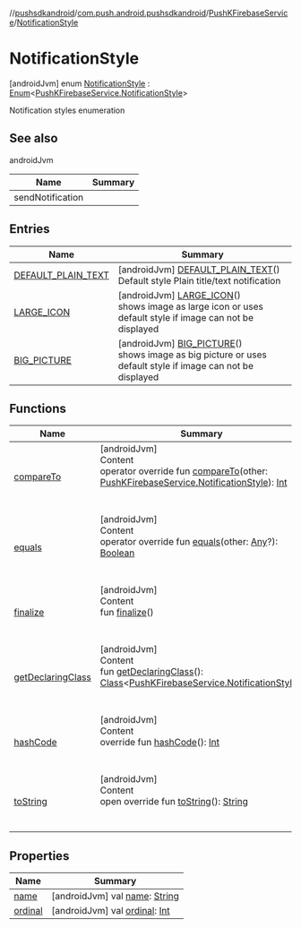 //[pushsdkandroid](../../../index.md)/[com.push.android.pushsdkandroid](../../index.md)/[PushKFirebaseService](../index.md)/[NotificationStyle](index.md)



# NotificationStyle  
 [androidJvm] enum [NotificationStyle](index.md) : [Enum](https://kotlinlang.org/api/latest/jvm/stdlib/kotlin/-enum/index.html)<[PushKFirebaseService.NotificationStyle](index.md)> 

Notification styles enumeration

   


## See also  
  
androidJvm  
  
|  Name|  Summary| 
|---|---|
| <a name="com.push.android.pushsdkandroid/PushKFirebaseService.NotificationStyle///PointingToDeclaration/"></a>sendNotification| <a name="com.push.android.pushsdkandroid/PushKFirebaseService.NotificationStyle///PointingToDeclaration/"></a>
  


## Entries  
  
|  Name|  Summary| 
|---|---|
| <a name="com.push.android.pushsdkandroid/PushKFirebaseService.NotificationStyle.DEFAULT_PLAIN_TEXT///PointingToDeclaration/"></a>[DEFAULT_PLAIN_TEXT](-d-e-f-a-u-l-t_-p-l-a-i-n_-t-e-x-t/index.md)| <a name="com.push.android.pushsdkandroid/PushKFirebaseService.NotificationStyle.DEFAULT_PLAIN_TEXT///PointingToDeclaration/"></a> [androidJvm] [DEFAULT_PLAIN_TEXT](-d-e-f-a-u-l-t_-p-l-a-i-n_-t-e-x-t/index.md)()  <br>Default style Plain title/text notification   <br>
| <a name="com.push.android.pushsdkandroid/PushKFirebaseService.NotificationStyle.LARGE_ICON///PointingToDeclaration/"></a>[LARGE_ICON](-l-a-r-g-e_-i-c-o-n/index.md)| <a name="com.push.android.pushsdkandroid/PushKFirebaseService.NotificationStyle.LARGE_ICON///PointingToDeclaration/"></a> [androidJvm] [LARGE_ICON](-l-a-r-g-e_-i-c-o-n/index.md)()  <br>shows image as large icon or uses default style if image can not be displayed   <br>
| <a name="com.push.android.pushsdkandroid/PushKFirebaseService.NotificationStyle.BIG_PICTURE///PointingToDeclaration/"></a>[BIG_PICTURE](-b-i-g_-p-i-c-t-u-r-e/index.md)| <a name="com.push.android.pushsdkandroid/PushKFirebaseService.NotificationStyle.BIG_PICTURE///PointingToDeclaration/"></a> [androidJvm] [BIG_PICTURE](-b-i-g_-p-i-c-t-u-r-e/index.md)()  <br>shows image as big picture or uses default style if image can not be displayed   <br>


## Functions  
  
|  Name|  Summary| 
|---|---|
| <a name="kotlin/Enum/compareTo/#com.push.android.pushsdkandroid.PushKFirebaseService.NotificationStyle/PointingToDeclaration/"></a>[compareTo](-b-i-g_-p-i-c-t-u-r-e/index.md#%5Bkotlin%2FEnum%2FcompareTo%2F%23com.push.android.pushsdkandroid.PushKFirebaseService.NotificationStyle%2FPointingToDeclaration%2F%5D%2FFunctions%2F1435989631)| <a name="kotlin/Enum/compareTo/#com.push.android.pushsdkandroid.PushKFirebaseService.NotificationStyle/PointingToDeclaration/"></a>[androidJvm]  <br>Content  <br>operator override fun [compareTo](-b-i-g_-p-i-c-t-u-r-e/index.md#%5Bkotlin%2FEnum%2FcompareTo%2F%23com.push.android.pushsdkandroid.PushKFirebaseService.NotificationStyle%2FPointingToDeclaration%2F%5D%2FFunctions%2F1435989631)(other: [PushKFirebaseService.NotificationStyle](index.md)): [Int](https://kotlinlang.org/api/latest/jvm/stdlib/kotlin/-int/index.html)  <br><br><br>
| <a name="kotlin/Enum/equals/#kotlin.Any?/PointingToDeclaration/"></a>[equals](../../../com.push.android.pushsdkandroid.core/-push-k-ap-c/-b-o-d-y/index.md#%5Bkotlin%2FEnum%2Fequals%2F%23kotlin.Any%3F%2FPointingToDeclaration%2F%5D%2FFunctions%2F1435989631)| <a name="kotlin/Enum/equals/#kotlin.Any?/PointingToDeclaration/"></a>[androidJvm]  <br>Content  <br>operator override fun [equals](../../../com.push.android.pushsdkandroid.core/-push-k-ap-c/-b-o-d-y/index.md#%5Bkotlin%2FEnum%2Fequals%2F%23kotlin.Any%3F%2FPointingToDeclaration%2F%5D%2FFunctions%2F1435989631)(other: [Any](https://kotlinlang.org/api/latest/jvm/stdlib/kotlin/-any/index.html)?): [Boolean](https://kotlinlang.org/api/latest/jvm/stdlib/kotlin/-boolean/index.html)  <br><br><br>
| <a name="kotlin/Enum/finalize/#/PointingToDeclaration/"></a>[finalize](../../../com.push.android.pushsdkandroid.core/-push-k-ap-c/-b-o-d-y/index.md#%5Bkotlin%2FEnum%2Ffinalize%2F%23%2FPointingToDeclaration%2F%5D%2FFunctions%2F1435989631)| <a name="kotlin/Enum/finalize/#/PointingToDeclaration/"></a>[androidJvm]  <br>Content  <br>fun [finalize](../../../com.push.android.pushsdkandroid.core/-push-k-ap-c/-b-o-d-y/index.md#%5Bkotlin%2FEnum%2Ffinalize%2F%23%2FPointingToDeclaration%2F%5D%2FFunctions%2F1435989631)()  <br><br><br>
| <a name="kotlin/Enum/getDeclaringClass/#/PointingToDeclaration/"></a>[getDeclaringClass](../../../com.push.android.pushsdkandroid.core/-push-k-ap-c/-b-o-d-y/index.md#%5Bkotlin%2FEnum%2FgetDeclaringClass%2F%23%2FPointingToDeclaration%2F%5D%2FFunctions%2F1435989631)| <a name="kotlin/Enum/getDeclaringClass/#/PointingToDeclaration/"></a>[androidJvm]  <br>Content  <br>fun [getDeclaringClass](../../../com.push.android.pushsdkandroid.core/-push-k-ap-c/-b-o-d-y/index.md#%5Bkotlin%2FEnum%2FgetDeclaringClass%2F%23%2FPointingToDeclaration%2F%5D%2FFunctions%2F1435989631)(): [Class](https://developer.android.com/reference/kotlin/java/lang/Class.html)<[PushKFirebaseService.NotificationStyle](index.md)>  <br><br><br>
| <a name="kotlin/Enum/hashCode/#/PointingToDeclaration/"></a>[hashCode](../../../com.push.android.pushsdkandroid.core/-push-k-ap-c/-b-o-d-y/index.md#%5Bkotlin%2FEnum%2FhashCode%2F%23%2FPointingToDeclaration%2F%5D%2FFunctions%2F1435989631)| <a name="kotlin/Enum/hashCode/#/PointingToDeclaration/"></a>[androidJvm]  <br>Content  <br>override fun [hashCode](../../../com.push.android.pushsdkandroid.core/-push-k-ap-c/-b-o-d-y/index.md#%5Bkotlin%2FEnum%2FhashCode%2F%23%2FPointingToDeclaration%2F%5D%2FFunctions%2F1435989631)(): [Int](https://kotlinlang.org/api/latest/jvm/stdlib/kotlin/-int/index.html)  <br><br><br>
| <a name="kotlin/Enum/toString/#/PointingToDeclaration/"></a>[toString](../../../com.push.android.pushsdkandroid.core/-push-k-ap-c/-b-o-d-y/index.md#%5Bkotlin%2FEnum%2FtoString%2F%23%2FPointingToDeclaration%2F%5D%2FFunctions%2F1435989631)| <a name="kotlin/Enum/toString/#/PointingToDeclaration/"></a>[androidJvm]  <br>Content  <br>open override fun [toString](../../../com.push.android.pushsdkandroid.core/-push-k-ap-c/-b-o-d-y/index.md#%5Bkotlin%2FEnum%2FtoString%2F%23%2FPointingToDeclaration%2F%5D%2FFunctions%2F1435989631)(): [String](https://kotlinlang.org/api/latest/jvm/stdlib/kotlin/-string/index.html)  <br><br><br>


## Properties  
  
|  Name|  Summary| 
|---|---|
| <a name="com.push.android.pushsdkandroid/PushKFirebaseService.NotificationStyle/name/#/PointingToDeclaration/"></a>[name](name.md)| <a name="com.push.android.pushsdkandroid/PushKFirebaseService.NotificationStyle/name/#/PointingToDeclaration/"></a> [androidJvm] val [name](name.md): [String](https://kotlinlang.org/api/latest/jvm/stdlib/kotlin/-string/index.html)   <br>
| <a name="com.push.android.pushsdkandroid/PushKFirebaseService.NotificationStyle/ordinal/#/PointingToDeclaration/"></a>[ordinal](ordinal.md)| <a name="com.push.android.pushsdkandroid/PushKFirebaseService.NotificationStyle/ordinal/#/PointingToDeclaration/"></a> [androidJvm] val [ordinal](ordinal.md): [Int](https://kotlinlang.org/api/latest/jvm/stdlib/kotlin/-int/index.html)   <br>

